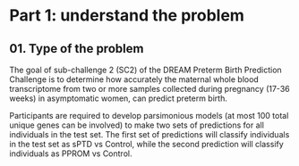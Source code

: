 # Part 1: understand the problem
## 01. Type of the problem
The goal of sub-challenge 2 (SC2) of the DREAM Preterm Birth Prediction Challenge is to determine how accurately the maternal whole blood transcriptome from two or more samples collected during pregnancy (17-36 weeks) in asymptomatic women, can predict preterm birth.
 
Participants are required to develop parsimonious models (at most 100 total unique genes can be involved) to make two sets of predictions for all individuals in the test set. The first set of predictions will classify individuals in the test set as sPTD vs Control, while the second prediction will classify individuals as PPROM vs Control.

